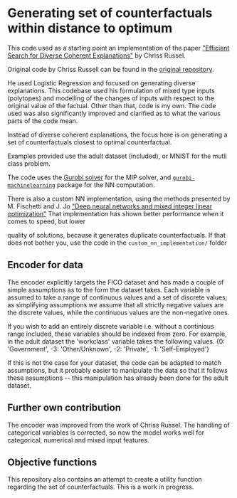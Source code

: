 # Generating set of counterfactuals within distance to optimum

This code used as a starting point an implementation of the paper ["Efficient Search for Diverse
Coherent Explanations"](https://arxiv.org/pdf/1901.04909.pdf) by Chriss Russel.

Original code by Chriss Russell can be found in the [original repository](https://bitbucket.org/ChrisRussell/diverse-coherent-explanations/src/master/).

He used Logistic Regression and focused on generating diverse explanations.
This codebase used his formulation of mixed type inputs (polytopes) and modelling of the
changes of inputs with respect to the original value of the factual. Other
than that, code is my own. The code used was also significantly improved and
clarified as to what the various parts of the code mean.

Instead of diverse coherent explanations, the focus here is on generating a set of
counterfactuals closest to optimal counterfactual.

Examples provided use the adult dataset (included), or MNIST for the mutli
class problem.

The code uses the [Gurobi solver](http://www.gurobi.com/) for the MIP solver, and
[`gurobi-machinelearning`](https://github.com/Gurobi/gurobi-machinelearning)
package for the NN computation.

There is also a custom NN implementation, using the methods presented by M. Fischetti and J. Jo
["Deep neural networks and mixed integer linear optimization"](https://link.springer.com/article/10.1007/s10601-018-9285-6)
That implementation has shown better performance when it comes to speed, but lower

quality of solutions, because it generates duplicate counterfactuals. If that does not 
bother you, use the code in the `custom_nn_implementation/` folder

## Encoder for data
The encoder explicitly targets the FICO dataset and has made a couple of simple
assumptions as to the form the dataset takes. Each variable is assumed to take a
range of continuous values and a set of discrete values; as simplifying
assumptions we assume that all strictly negative values are the discrete values,
while the continuous values are the non-negative ones.

If you wish to add an entirely discrete variable i.e. without a continious range
included, these variables should be indexed from zero. For example,
in the adult dataset the 'workclass' variable takes the following values.
{0: 'Government', -3: 'Other/Unknown', -2: 'Private', -1: 'Self-Employed'}

If this is not the case for your dataset, the code can be adapted to match
assumptions, but it probably easier to manipulate the data so that it follows
these assumptions -- this manipulation has already been done for the adult
dataset.

## Further own contribution
The encoder was improved from the work of Chriss Russel. The handling of categorical variables is corrected, so now the model works well for categorical, numerical and mixed input features.

## Objective functions
This repository also contains an attempt to create a utility function regarding
the set of counterfactuals. This is a work in progress.
